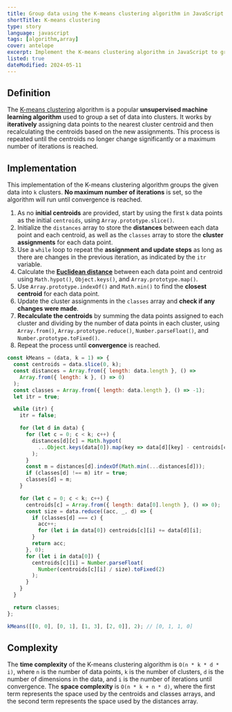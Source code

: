 ```yaml
---
title: Group data using the K-means clustering algorithm in JavaScript
shortTitle: K-means clustering
type: story
language: javascript
tags: [algorithm,array]
cover: antelope
excerpt: Implement the K-means clustering algorithm in JavaScript to group data into clusters.
listed: true
dateModified: 2024-05-11
---
```


## Definition

The [K-means clustering]((https://en.wikipedia.org/wiki/K-means_clustering)) algorithm is a popular **unsupervised machine learning algorithm** used to group a set of data into clusters. It works by **iteratively** assigning data points to the nearest cluster centroid and then recalculating the centroids based on the new assignments. This process is repeated until the centroids no longer change significantly or a maximum number of iterations is reached.

## Implementation

This implementation of the K-means clustering algorithm groups the given data into `k` clusters. **No maximum number of iterations** is set, so the algorithm will run until convergence is reached.

1. As no **initial centroids** are provided, start by using the first `k` data points as the initial `centroids`, using `Array.prototype.slice()`.
2. Initialize the `distances` array to store the **distances** between each data point and each centroid, as well as the `classes` array to store the **cluster assignments** for each data point.
3. Use a `while` loop to repeat the **assignment and update steps** as long as there are changes in the previous iteration, as indicated by the `itr` variable.
4. Calculate the [**Euclidean distance**](/js/s/euclidean-distance) between each data point and centroid using `Math.hypot()`, `Object.keys()`, and `Array.prototype.map()`.
5. Use `Array.prototype.indexOf()` and `Math.min()` to find the **closest centroid** for each data point.
6. Update the cluster assignments in the `classes` array and **check if any changes were made**.
7. **Recalculate the centroids** by summing the data points assigned to each cluster and dividing by the number of data points in each cluster, using `Array.from()`, `Array.prototype.reduce()`, `Number.parseFloat()`, and `Number.prototype.toFixed()`.
8. Repeat the process until **convergence** is reached.

```js
const kMeans = (data, k = 1) => {
  const centroids = data.slice(0, k);
  const distances = Array.from({ length: data.length }, () =>
    Array.from({ length: k }, () => 0)
  );
  const classes = Array.from({ length: data.length }, () => -1);
  let itr = true;

  while (itr) {
    itr = false;

    for (let d in data) {
      for (let c = 0; c < k; c++) {
        distances[d][c] = Math.hypot(
          ...Object.keys(data[0]).map(key => data[d][key] - centroids[c][key])
        );
      }
      const m = distances[d].indexOf(Math.min(...distances[d]));
      if (classes[d] !== m) itr = true;
      classes[d] = m;
    }

    for (let c = 0; c < k; c++) {
      centroids[c] = Array.from({ length: data[0].length }, () => 0);
      const size = data.reduce((acc, _, d) => {
        if (classes[d] === c) {
          acc++;
          for (let i in data[0]) centroids[c][i] += data[d][i];
        }
        return acc;
      }, 0);
      for (let i in data[0]) {
        centroids[c][i] = Number.parseFloat(
          Number(centroids[c][i] / size).toFixed(2)
        );
      }
    }
  }

  return classes;
};

kMeans([[0, 0], [0, 1], [1, 3], [2, 0]], 2); // [0, 1, 1, 0]
```

## Complexity

The **time complexity** of the K-means clustering algorithm is `O(n * k * d * i)`, where `n` is the number of data points, `k` is the number of clusters, `d` is the number of dimensions in the data, and `i` is the number of iterations until convergence. The **space complexity** is `O(n * k + n * d)`, where the first term represents the space used by the centroids and classes arrays, and the second term represents the space used by the distances array.
